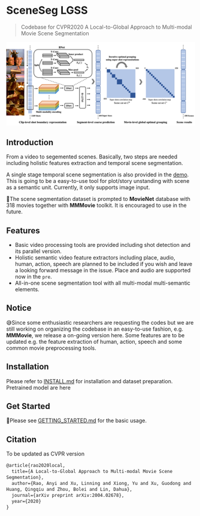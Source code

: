 # SceneSeg LGSS
> Codebase for CVPR2020 A Local-to-Global Approach to Multi-modal Movie Scene Segmentation

![demo image](images/pipeline.png)

## Introduction
From a video to segemented scenes. Basically, two steps are needed including holistic features extraction and temporal scene segmentation.

A single stage temporal scene segmentation is also provided in the [demo](docs/GETTING_STARTED.md#demo). This is going to be a easy-to-use tool for plot/story unstanding with scene as a semantic unit.
Currently, it only supports image input.

😬The scene segmentation dataset is prompted to **MovieNet** database with 318 movies together with **MMMovie** toolkit. It is encouraged to use in the future. 

## Features
- Basic video processing tools are provided including shot detection and its parallel version.
- Holistic semantic video feature extractors including place, audio, human, action, speech are planned to be included if you wish and leave a looking forward message in the issue. Place and audio are supported now in the ``pre``.
- All-in-one scene segmentation tool with all multi-modal multi-semantic elements.

## Notice 
😅Since some enthusiastic researchers are requesting the codes but we are still working on organizing the codebase in an easy-to-use fashion, e.g. **MMMovie**, we release a on-going version here.
Some features are to be updated e.g. the feature extraction of human, action, speech and some common movie preprocessing tools.

## Installation
Please refer to [INSTALL.md](docs/INSTALL.md) for installation and dataset preparation. Pretrained model are here

## Get Started
🥳Please see [GETTING_STARTED.md](docs/GETTING_STARTED.md) for the basic usage.

## Citation
To be updated as CVPR version
```
@article{rao2020local,
  title={A Local-to-Global Approach to Multi-modal Movie Scene Segmentation},
  author={Rao, Anyi and Xu, Linning and Xiong, Yu and Xu, Guodong and Huang, Qingqiu and Zhou, Bolei and Lin, Dahua},
  journal={arXiv preprint arXiv:2004.02678},
  year={2020}
}
```